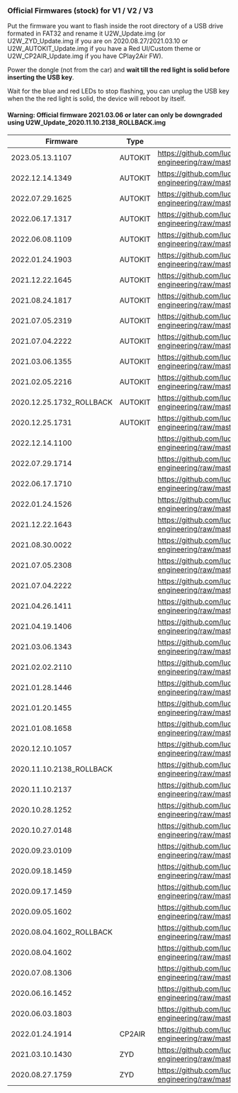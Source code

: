 ### Official Firmwares (stock) for V1 / V2 / V3

Put the firmware you want to flash inside the root directory of a USB drive formated in FAT32 and rename it U2W_Update.img (or U2W_ZYD_Update.img if you are on 2020.08.27/2021.03.10 or U2W_AUTOKIT_Update.img if you have a Red UI/Custom theme or U2W_CP2AIR_Update.img if you have CPlay2Air FW).

Power the dongle (not from the car) and **wait till the red light is solid before inserting the USB key**.

Wait for the blue and red LEDs to stop flashing, you can unplug the USB key when the the red light is solid, the device will reboot by itself.

#### Warning: Official firmware 2021.03.06 or later can only be downgraded using U2W_Update_2020.11.10.2138_ROLLBACK.img

| Firmware | Type | Download link |
| - | - | - |
| 2023.05.13.1107 | AUTOKIT | https://github.com/ludwig-v/wireless-carplay-dongle-reverse-engineering/raw/master/Firmware/U2W/_AUTOKIT/2023.05.13.1107/U2W_AUTOKIT_Update.img |
| 2022.12.14.1349 | AUTOKIT | https://github.com/ludwig-v/wireless-carplay-dongle-reverse-engineering/raw/master/Firmware/U2W/_AUTOKIT/2022.12.14.1349/U2W_AUTOKIT_Update.img |
| 2022.07.29.1625 | AUTOKIT | https://github.com/ludwig-v/wireless-carplay-dongle-reverse-engineering/raw/master/Firmware/U2W/_AUTOKIT/2022.07.29.1625/U2W_AUTOKIT_Update.img |
| 2022.06.17.1317 | AUTOKIT | https://github.com/ludwig-v/wireless-carplay-dongle-reverse-engineering/raw/master/Firmware/U2W/_AUTOKIT/2022.06.17.1317/U2W_AUTOKIT_Update.img |
| 2022.06.08.1109 | AUTOKIT | https://github.com/ludwig-v/wireless-carplay-dongle-reverse-engineering/raw/master/Firmware/U2W/_AUTOKIT/2022.06.08.1109/U2W_AUTOKIT_Update.img |
| 2022.01.24.1903 | AUTOKIT | https://github.com/ludwig-v/wireless-carplay-dongle-reverse-engineering/raw/master/Firmware/U2W/_AUTOKIT/2022.01.24.1903/U2W_AUTOKIT_Update.img |
| 2021.12.22.1645 | AUTOKIT | https://github.com/ludwig-v/wireless-carplay-dongle-reverse-engineering/raw/master/Firmware/U2W/_AUTOKIT/2021.12.22.1645/U2W_AUTOKIT_Update.img |
| 2021.08.24.1817 | AUTOKIT | https://github.com/ludwig-v/wireless-carplay-dongle-reverse-engineering/raw/master/Firmware/U2W/_AUTOKIT/2021.08.24.1817/U2W_AUTOKIT_Update.img |
| 2021.07.05.2319 | AUTOKIT | https://github.com/ludwig-v/wireless-carplay-dongle-reverse-engineering/raw/master/Firmware/U2W/_AUTOKIT/2021.07.05.2319/U2W_AUTOKIT_Update.img |
| 2021.07.04.2222 | AUTOKIT | https://github.com/ludwig-v/wireless-carplay-dongle-reverse-engineering/raw/master/Firmware/U2W/_AUTOKIT/2021.07.04.2222/U2W_AUTOKIT_Update.img |
| 2021.03.06.1355 | AUTOKIT | https://github.com/ludwig-v/wireless-carplay-dongle-reverse-engineering/raw/master/Firmware/U2W/_AUTOKIT/2021.03.06.1355/U2W_AUTOKIT_Update.img |
| 2021.02.05.2216 | AUTOKIT | https://github.com/ludwig-v/wireless-carplay-dongle-reverse-engineering/raw/master/Firmware/U2W/_AUTOKIT/2021.02.05.2216/U2W_AUTOKIT_Update.img |
| 2020.12.25.1732_ROLLBACK | AUTOKIT | https://github.com/ludwig-v/wireless-carplay-dongle-reverse-engineering/raw/master/Firmware/U2W/_AUTOKIT/2020.12.25.1732_ROLLBACK/U2W_AUTOKIT_Update.img |
| 2020.12.25.1731 | AUTOKIT | https://github.com/ludwig-v/wireless-carplay-dongle-reverse-engineering/raw/master/Firmware/U2W/_AUTOKIT/2020.12.25.1731/U2W_AUTOKIT_Update.img |
| 2022.12.14.1100 |  | https://github.com/ludwig-v/wireless-carplay-dongle-reverse-engineering/raw/master/Firmware/U2W/_/2022.12.14.1100/U2W_Update.img |
| 2022.07.29.1714 |  | https://github.com/ludwig-v/wireless-carplay-dongle-reverse-engineering/raw/master/Firmware/U2W/_/2022.07.29.1714/U2W_Update.img |
| 2022.06.17.1710 |  | https://github.com/ludwig-v/wireless-carplay-dongle-reverse-engineering/raw/master/Firmware/U2W/_/2022.06.17.1710/U2W_Update.img |
| 2022.01.24.1526 |  | https://github.com/ludwig-v/wireless-carplay-dongle-reverse-engineering/raw/master/Firmware/U2W/_/2022.01.24.1526/U2W_Update.img |
| 2021.12.22.1643 |  | https://github.com/ludwig-v/wireless-carplay-dongle-reverse-engineering/raw/master/Firmware/U2W/_/2021.12.22.1643/U2W_Update.img |
| 2021.08.30.0022 |  | https://github.com/ludwig-v/wireless-carplay-dongle-reverse-engineering/raw/master/Firmware/U2W/_/2021.08.30.0022/U2W_Update.img |
| 2021.07.05.2308 |  | https://github.com/ludwig-v/wireless-carplay-dongle-reverse-engineering/raw/master/Firmware/U2W/_/2021.07.05.2308/U2W_Update.img |
| 2021.07.04.2222 |  | https://github.com/ludwig-v/wireless-carplay-dongle-reverse-engineering/raw/master/Firmware/U2W/_/2021.07.04.2222/U2W_Update.img |
| 2021.04.26.1411 |  | https://github.com/ludwig-v/wireless-carplay-dongle-reverse-engineering/raw/master/Firmware/U2W/_/2021.04.26.1411/U2W_Update.img |
| 2021.04.19.1406 |  | https://github.com/ludwig-v/wireless-carplay-dongle-reverse-engineering/raw/master/Firmware/U2W/_/2021.04.19.1406/U2W_Update.img |
| 2021.03.06.1343 |  | https://github.com/ludwig-v/wireless-carplay-dongle-reverse-engineering/raw/master/Firmware/U2W/_/2021.03.06.1343/U2W_Update.img |
| 2021.02.02.2110 |  | https://github.com/ludwig-v/wireless-carplay-dongle-reverse-engineering/raw/master/Firmware/U2W/_/2021.02.02.2110/U2W_Update.img |
| 2021.01.28.1446 |  | https://github.com/ludwig-v/wireless-carplay-dongle-reverse-engineering/raw/master/Firmware/U2W/_/2021.01.28.1446/U2W_Update.img |
| 2021.01.20.1455 |  | https://github.com/ludwig-v/wireless-carplay-dongle-reverse-engineering/raw/master/Firmware/U2W/_/2021.01.20.1455/U2W_Update.img |
| 2021.01.08.1658 |  | https://github.com/ludwig-v/wireless-carplay-dongle-reverse-engineering/raw/master/Firmware/U2W/_/2021.01.08.1658/U2W_Update.img |
| 2020.12.10.1057 |  | https://github.com/ludwig-v/wireless-carplay-dongle-reverse-engineering/raw/master/Firmware/U2W/_/2020.12.10.1057/U2W_Update.img |
| 2020.11.10.2138_ROLLBACK |  | https://github.com/ludwig-v/wireless-carplay-dongle-reverse-engineering/raw/master/Firmware/U2W/_/2020.11.10.2138_ROLLBACK/U2W_Update.img |
| 2020.11.10.2137 |  | https://github.com/ludwig-v/wireless-carplay-dongle-reverse-engineering/raw/master/Firmware/U2W/_/2020.11.10.2137/U2W_Update.img |
| 2020.10.28.1252 |  | https://github.com/ludwig-v/wireless-carplay-dongle-reverse-engineering/raw/master/Firmware/U2W/_/2020.10.28.1252/U2W_Update.img |
| 2020.10.27.0148 |  | https://github.com/ludwig-v/wireless-carplay-dongle-reverse-engineering/raw/master/Firmware/U2W/_/2020.10.27.0148/U2W_Update.img |
| 2020.09.23.0109 |  | https://github.com/ludwig-v/wireless-carplay-dongle-reverse-engineering/raw/master/Firmware/U2W/_/2020.09.23.0109/U2W_Update.img |
| 2020.09.18.1459 |  | https://github.com/ludwig-v/wireless-carplay-dongle-reverse-engineering/raw/master/Firmware/U2W/_/2020.09.18.1459/U2W_Update.img |
| 2020.09.17.1459 |  | https://github.com/ludwig-v/wireless-carplay-dongle-reverse-engineering/raw/master/Firmware/U2W/_/2020.09.17.1459/U2W_Update.img |
| 2020.09.05.1602 |  | https://github.com/ludwig-v/wireless-carplay-dongle-reverse-engineering/raw/master/Firmware/U2W/_/2020.09.05.1602/U2W_Update.img |
| 2020.08.04.1602_ROLLBACK |  | https://github.com/ludwig-v/wireless-carplay-dongle-reverse-engineering/raw/master/Firmware/U2W/_/2020.08.04.1602_ROLLBACK/U2W_Update.img |
| 2020.08.04.1602 |  | https://github.com/ludwig-v/wireless-carplay-dongle-reverse-engineering/raw/master/Firmware/U2W/_/2020.08.04.1602/U2W_Update.img |
| 2020.07.08.1306 |  | https://github.com/ludwig-v/wireless-carplay-dongle-reverse-engineering/raw/master/Firmware/U2W/_/2020.07.08.1306/U2W_Update.img |
| 2020.06.16.1452 |  | https://github.com/ludwig-v/wireless-carplay-dongle-reverse-engineering/raw/master/Firmware/U2W/_/2020.06.16.1452/U2W_Update.img |
| 2020.06.03.1803 |  | https://github.com/ludwig-v/wireless-carplay-dongle-reverse-engineering/raw/master/Firmware/U2W/_/2020.06.03.1803/U2W_Update.img |
| 2022.01.24.1914 | CP2AIR | https://github.com/ludwig-v/wireless-carplay-dongle-reverse-engineering/raw/master/Firmware/U2W/_CP2AIR/2022.01.24.1914/U2W_CP2AIR_Update.img |
| 2021.03.10.1430 | ZYD | https://github.com/ludwig-v/wireless-carplay-dongle-reverse-engineering/raw/master/Firmware/U2W/_ZYD/2021.03.10.1430/U2W_ZYD_Update.img |
| 2020.08.27.1759 | ZYD | https://github.com/ludwig-v/wireless-carplay-dongle-reverse-engineering/raw/master/Firmware/U2W/_ZYD/2020.08.27.1759/U2W_ZYD_Update.img |
